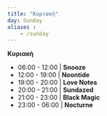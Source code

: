 ```yaml
---
title: "Κυριακή"
day: Sunday
aliases :
    - /sunday
---
```


**Κυριακή**

- 06:00 - 12:00 | **Snooze**
- 12:00 - 19:00 | **Noontide**
- 19:00 - 20:00 | **Love Notes**
- 20:00 - 21:00 | **Sundazed**
- 21:00 - 23:00 | **Black Magic**
- 23:00 - 06:00 | **Nocturne**